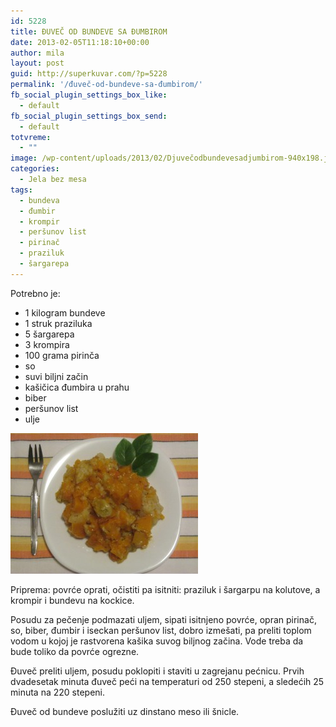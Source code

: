 ```yaml
---
id: 5228
title: ĐUVEČ OD BUNDEVE SA ĐUMBIROM
date: 2013-02-05T11:18:10+00:00
author: mila
layout: post
guid: http://superkuvar.com/?p=5228
permalink: '/đuveč-od-bundeve-sa-đumbirom/'
fb_social_plugin_settings_box_like:
  - default
fb_social_plugin_settings_box_send:
  - default
totvreme:
  - ""
image: /wp-content/uploads/2013/02/Djuvečodbundevesadjumbirom-940x198.jpg
categories:
  - Jela bez mesa
tags:
  - bundeva
  - đumbir
  - krompir
  - peršunov list
  - pirinač
  - praziluk
  - šargarepa
---
```

Potrebno je:

  * 1 kilogram bundeve
  * 1 struk praziluka
  * 5 šargarepa
  * 3 krompira
  * 100 grama pirinča
  * so
  * suvi biljni začin
  * kašičica đumbira u prahu
  * biber
  * peršunov list
  * ulje

<img class="alignnone size-medium wp-image-5229" src="/wp-content/uploads/2013/02/Djuvečodbundevesadjumbirom-300x225.jpg" alt="Djuvečodbundevesadjumbirom" width="300" height="225" /> 

Priprema: povrće oprati, očistiti pa isitniti: praziluk i šargarpu na kolutove, a krompir i bundevu na kockice.

Posudu za pečenje podmazati uljem, sipati isitnjeno povrće, opran pirinač, so, biber, đumbir i iseckan peršunov list, dobro izmešati, pa preliti toplom vodom u kojoj je rastvorena kašika suvog biljnog začina. Vode treba da bude toliko da povrće ogrezne.

Đuveč preliti uljem, posudu poklopiti i staviti u zagrejanu pećnicu. Prvih dvadesetak minuta đuveč peći na temperaturi od 250 stepeni, a sledećih 25 minuta na 220 stepeni.

Đuveč od bundeve poslužiti uz dinstano meso ili šnicle.